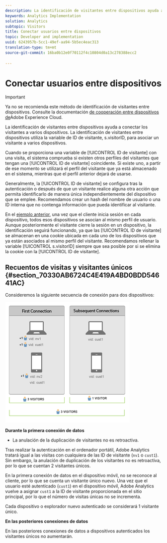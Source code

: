 ```yaml
---
description: La identificación de visitantes entre dispositivos ayuda a conectar los visitantes a varios dispositivos. La identificación de visitantes entre dispositivos utiliza la variable de ID de visitante, s.visitorID, para asociar un visitante a varios dispositivos.
keywords: Analytics Implementation
solution: Analytics
subtopic: Visitors
title: Conectar usuarios entre dispositivos
topic: Developer and implementation
uuid: 6243957b-5cc1-49ef-aa94-5b5ec4eac313
translation-type: tm+mt
source-git-commit: 16ba0b12e0f70112f4c10804d0a13c278388ecc2

---
```



# Conectar usuarios entre dispositivos

>[!IMPORTANT]
>
>Ya no se recomienda este método de identificación de visitantes entre dispositivos. Consulte la documentación [de cooperación entre dispositivos de](https://marketing.adobe.com/resources/help/en_US/mcdc/)Adobe Experience Cloud.

La identificación de visitantes entre dispositivos ayuda a conectar los visitantes a varios dispositivos. La identificación de visitantes entre dispositivos utiliza la variable de ID de visitante, s.visitorID, para asociar un visitante a varios dispositivos.

Cuando se proporciona una variable de [!UICONTROL ID de visitante] con una visita, el sistema comprueba si existen otros perfiles del visitantes que tengan una [!UICONTROL ID de visitante] coincidente. Si existe uno, a partir de ese momento se utilizará el perfil del visitante que ya está almacenado en el sistema, mientras que el perfil anterior dejará de usarse.

Generalmente, la [!UICONTROL ID de visitante] se configura tras la autenticación o después de que un visitante realice alguna otra acción que permita identificarlo de manera única independientemente del dispositivo que se emplee. Recomendamos crear un hash del nombre de usuario o una ID interna que no contenga información que pueda identificar al visitante.

En el [ejemplo anterior](/help/implement/js-implementation/xdevice-visid/xdevice-connecting.md), una vez que el cliente inicia sesión en cada dispositivo, todos esos dispositivos se asocian al mismo perfil de usuario. Aunque posteriormente el visitante cierre la sesión en un dispositivo, la identificación seguirá funcionando, ya que las [!UICONTROL ID de visitante] se almacenan en una cookie ubicada en cada uno de los dispositivos que ya están asociados al mismo perfil del visitante. Recomendamos rellenar la variable [!UICONTROL s.visitorID] siempre que sea posible por si se elimina la cookie con la [!UICONTROL ID de visitante].

## Recuentos de visitas y visitantes únicos {#section_70330AB6724C4E419A4BD0BDD54641AC}

Consideremos la siguiente secuencia de conexión para dos dispositivos:

![](assets/xdevice-counts.png)

**Durante la primera conexión de datos**

* La anulación de la duplicación de visitantes no es retroactiva.

Tras realizar la autenticación en el ordenador portátil, Adobe Analytics tratará igual a las visitas con cualquiera de las ID de visitante (`nv1` o `cust1`). Sin embargo, la anulación de duplicación de los visitantes no es retroactiva, por lo que se cuentan 2 visitantes únicos.

En la primera conexión de datos en el dispositivo móvil, no se reconoce al cliente, por lo que se cuenta un visitante único nuevo. Una vez que el usuario esté autenticado (`cust1`) en el dispositivo móvil, Adobe Analytics vuelve a asignar `cust1` a la ID de visitante proporcionada en el sitio principal, por lo que el número de visitas únicas no se incrementa.

Cada dispositivo o explorador nuevo autenticado se considerará 1 visitante único.

**En las posteriores conexiones de datos**

En las posteriores conexiones de datos a dispositivos autenticados los visitantes únicos no aumentarán.
